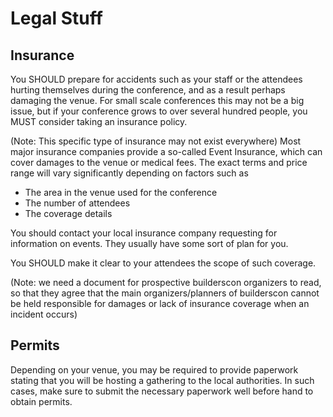# Legal Stuff

## Insurance

You SHOULD prepare for accidents such as your staff or the attendees hurting themselves during the conference, and as a result perhaps damaging the venue. For small scale conferences this may not be a big issue, but if your conference grows to over several hundred people, you MUST consider taking an insurance policy.

(Note: This specific type of insurance may not exist everywhere) Most major insurance companies provide a so-called Event Insurance, which can cover damages to the venue or medical fees. The exact terms and price range will vary significantly depending on factors such as 

* The area in the venue used for the conference
* The number of attendees
* The coverage details

You should contact your local insurance company requesting for information on events. They usually have some sort of plan for you.

You SHOULD make it clear to your attendees the scope of such coverage. 

(Note: we need a document for prospective builderscon organizers to read, so that they agree that the main organizers/planners of builderscon cannot be held responsible for damages or lack of insurance coverage when an incident occurs)

## Permits

Depending on your venue, you may be required to provide paperwork stating that you will be hosting a gathering to the local authorities. In such cases, make sure to submit the necessary paperwork well before hand to obtain permits.
